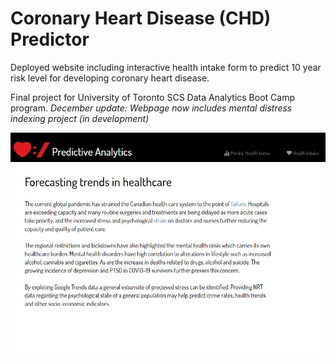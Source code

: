 # Coronary Heart Disease (CHD) Predictor

Deployed website including interactive health intake form to predict 10 year risk level for developing coronary heart disease.

Final project for University of Toronto SCS Data Analytics Boot Camp program.
*December update: Webpage now includes mental distress indexing project (in development)*

![index](./static/images/index.png)
